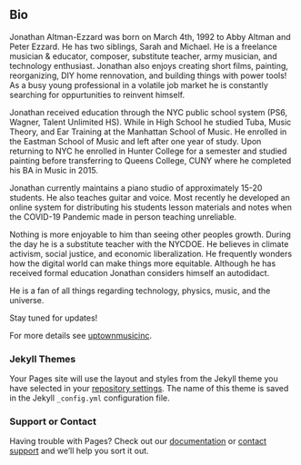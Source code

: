 ## Bio

Jonathan Altman-Ezzard was born on March 4th, 1992 to Abby Altman and Peter Ezzard. He has two siblings, Sarah and Michael. He is a freelance musician & educator, composer, substitute teacher, army musician, and technology enthusiast. Jonathan also enjoys creating short films, painting, reorganizing, DIY home rennovation, and building things with power tools! As a busy young professional in a volatile job market he is constantly searching for oppurtunities to reinvent himself. 

Jonathan received education through the NYC public school system (PS6, Wagner, Talent Unlimited HS). While in High School he studied Tuba, Music Theory, and Ear Training at the Manhattan School of Music. He enrolled in the Eastman School of Music and left after one year of study. Upon returning to NYC he enrolled in Hunter College for a semester and studied painting before transferring to Queens College, CUNY where he completed his BA in Music in 2015.

Jonathan currently maintains a piano studio of approximately 15-20 students. He also teaches guitar and voice. Most recently he developed an online system for distributing his students lesson materials and notes when the COVID-19 Pandemic made in person teaching unreliable.  

Nothing is more enjoyable to him than seeing other peoples growth. During the day he is a substitute teacher with the NYCDOE. He believes in climate activism, social justice, and economic liberalization. He frequently wonders how the digital world can make things more equitable. Although he has received formal education Jonathan considers himself an autodidact. 

He is a fan of all things regarding technology, physics, music, and the universe. 

Stay tuned for updates!     




For more details see [uptownmusicinc](https://www.uptownmusic.nyc).

### Jekyll Themes

Your Pages site will use the layout and styles from the Jekyll theme you have selected in your [repository settings](https://github.com/jaltmane/jaltmane.github.io/settings). The name of this theme is saved in the Jekyll `_config.yml` configuration file.

### Support or Contact

Having trouble with Pages? Check out our [documentation](https://docs.github.com/categories/github-pages-basics/) or [contact support](https://support.github.com/contact) and we’ll help you sort it out.
